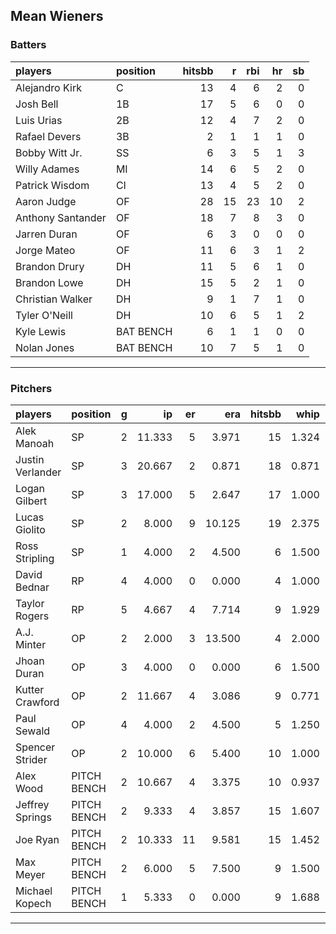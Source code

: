 ## Mean Wieners

### Batters

 
|players           |position  | hitsbb|  r| rbi| hr| sb| 
|:-----------------|:---------|------:|--:|---:|--:|--:| 
|Alejandro Kirk    |C         |     13|  4|   6|  2|  0| 
|Josh Bell         |1B        |     17|  5|   6|  0|  0| 
|Luis Urias        |2B        |     12|  4|   7|  2|  0| 
|Rafael Devers     |3B        |      2|  1|   1|  1|  0| 
|Bobby Witt Jr.    |SS        |      6|  3|   5|  1|  3| 
|Willy Adames      |MI        |     14|  6|   5|  2|  0| 
|Patrick Wisdom    |CI        |     13|  4|   5|  2|  0| 
|Aaron Judge       |OF        |     28| 15|  23| 10|  2| 
|Anthony Santander |OF        |     18|  7|   8|  3|  0| 
|Jarren Duran      |OF        |      6|  3|   0|  0|  0| 
|Jorge Mateo       |OF        |     11|  6|   3|  1|  2| 
|Brandon Drury     |DH        |     11|  5|   6|  1|  0| 
|Brandon Lowe      |DH        |     15|  5|   2|  1|  0| 
|Christian Walker  |DH        |      9|  1|   7|  1|  0| 
|Tyler O'Neill     |DH        |     10|  6|   5|  1|  2| 
|Kyle Lewis        |BAT BENCH |      6|  1|   1|  0|  0| 
|Nolan Jones       |BAT BENCH |     10|  7|   5|  1|  0| 


* * *

### Pitchers

 
|players          |position    |  g|     ip| er|    era| hitsbb|  whip| so|  w| sv| 
|:----------------|:-----------|--:|------:|--:|------:|------:|-----:|--:|--:|--:| 
|Alek Manoah      |SP          |  2| 11.333|  5|  3.971|     15| 1.324| 11|  1|  0| 
|Justin Verlander |SP          |  3| 20.667|  2|  0.871|     18| 0.871| 24|  3|  0| 
|Logan Gilbert    |SP          |  3| 17.000|  5|  2.647|     17| 1.000| 18|  0|  0| 
|Lucas Giolito    |SP          |  2|  8.000|  9| 10.125|     19| 2.375|  6|  0|  0| 
|Ross Stripling   |SP          |  1|  4.000|  2|  4.500|      6| 1.500|  1|  0|  0| 
|David Bednar     |RP          |  4|  4.000|  0|  0.000|      4| 1.000|  7|  0|  1| 
|Taylor Rogers    |RP          |  5|  4.667|  4|  7.714|      9| 1.929|  6|  1|  3| 
|A.J. Minter      |OP          |  2|  2.000|  3| 13.500|      4| 2.000|  2|  0|  0| 
|Jhoan Duran      |OP          |  3|  4.000|  0|  0.000|      6| 1.500|  6|  0|  1| 
|Kutter Crawford  |OP          |  2| 11.667|  4|  3.086|      9| 0.771|  6|  0|  0| 
|Paul Sewald      |OP          |  4|  4.000|  2|  4.500|      5| 1.250|  4|  0|  0| 
|Spencer Strider  |OP          |  2| 10.000|  6|  5.400|     10| 1.000| 10|  1|  0| 
|Alex Wood        |PITCH BENCH |  2| 10.667|  4|  3.375|     10| 0.937|  9|  1|  0| 
|Jeffrey Springs  |PITCH BENCH |  2|  9.333|  4|  3.857|     15| 1.607|  7|  0|  0| 
|Joe Ryan         |PITCH BENCH |  2| 10.333| 11|  9.581|     15| 1.452| 14|  1|  0| 
|Max Meyer        |PITCH BENCH |  2|  6.000|  5|  7.500|      9| 1.500|  6|  0|  0| 
|Michael Kopech   |PITCH BENCH |  1|  5.333|  0|  0.000|      9| 1.688|  4|  1|  0| 


* * *


